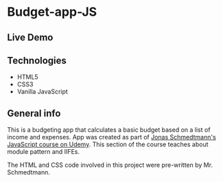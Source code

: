 # Budget-app-JS

## Live Demo


## Technologies
* HTML5
* CSS3
* Vanilla JavaScript

## General info
This is a budgeting app that calculates a basic budget based on a list of income and expenses.
App was created as part of [Jonas Schmedtmann's JavaScript course on Udemy](https://www.udemy.com/the-complete-javascript-course/learn/v4/overview).
This section of the course teaches about module pattern and IIFEs.

The HTML and CSS code involved in this project were pre-written by Mr. Schmedtmann.



